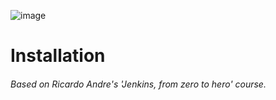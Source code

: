![image](https://user-images.githubusercontent.com/99705293/231302990-55732cd7-eea6-4e0c-a5ae-2859452d3721.png)


# Installation
###### Based on Ricardo Andre's 'Jenkins, from zero to hero' course.
